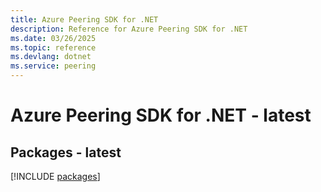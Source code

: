 ```yaml
---
title: Azure Peering SDK for .NET
description: Reference for Azure Peering SDK for .NET
ms.date: 03/26/2025
ms.topic: reference
ms.devlang: dotnet
ms.service: peering
---
```

# Azure Peering SDK for .NET - latest
## Packages - latest
[!INCLUDE [packages](peering-index.md)]